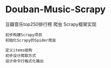 # Douban-Music-Scrapy
豆瓣音乐top250排行榜 爬虫 Scrapy框架实现

	初步构建Scrapy项目
	初始化Scrapy的Spider爬虫
	
	定义items结构
	初步设计爬取方式
	设计命令行格式化输出
